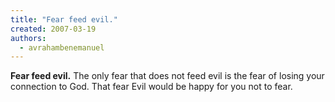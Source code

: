 ```yaml
---
title: "Fear feed evil."
created: 2007-03-19
authors: 
  - avrahambenemanuel
---
```


**Fear feed evil.** The only fear that does not feed evil is the fear of losing your connection to God. That fear Evil would be happy for you not to fear.
